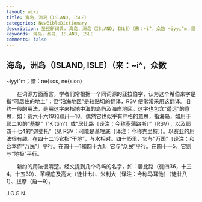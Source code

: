 ```yaml
---
layout: wiki
title: 海岛，洲岛（ISLAND, ISLE）
categories: NewBibleDictionary
description: 圣经新词典: 海岛，洲岛（ISLAND, ISLE）（来：~i^，众数 ~iyyi^m；腊：ne{sos, ne{sion）
keywords: 海岛，洲岛, ISLAND, ISLE
comments: false
---
```


## 海岛，洲岛（ISLAND, ISLE）（来：~i^，众数

~iyyi^m；腊：ne{sos, ne{sion）

　　在词源方面而言，学者们常根据一个同词源的亚拉伯字，认为这个希伯来字是指“可居住的地土”；但“沿海地区”是较贴切的翻译，RSV 便常常采用这翻译。旧约一般的用法，是用这字来指地中海的岛屿及海岸地区。这字也包含“遥远”的意思，如：赛六十六19和耶卅一10。偶然它也似乎有严格的意思，指海岛，如用于耶二10的“基提”（'Kittim'）或“居比路〔译注：今称塞蒲路斯〕”（RSV），以及耶四十七4的“迦斐托”（见 RSV：可能是革哩底〔译注：今称克里特〕）。以赛亚的用法很有趣。在四十二15它指“干地”，与水相对。四十15里，它与“万国”〔译注：和合本作“万民”〕平行。在四十一1和四十九1，它与“众民”平行。在四十一5，它则与“地极”平行。

　　新约的用法很清楚。经文提到几个岛屿的名字，如：居比路（徒四36，十三4，十五39）、革哩底及高大（徒廿七）、米利大〔译注：今称马耳他〕（徒廿八1）、拔摩（启一9）。

J.G.G.N.










